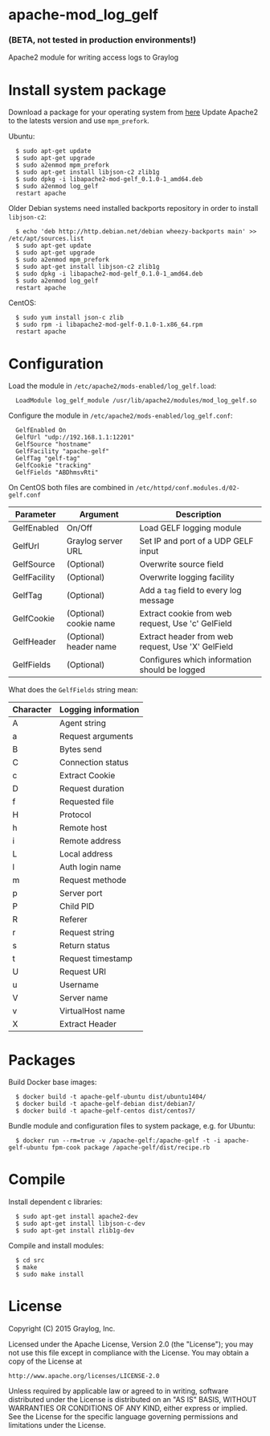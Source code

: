 # apache-mod_log_gelf
### (BETA, not tested in production environments!)
Apache2 module for writing access logs to Graylog

# Install system package
Download a package for your operating system from [here](https://github.com/Graylog2/apache-mod_log_gelf/releases)
Update Apache2 to the latests version and use `mpm_prefork`.

Ubuntu:

```
  $ sudo apt-get update
  $ sudo apt-get upgrade
  $ sudo a2enmod mpm_prefork
  $ sudo apt-get install libjson-c2 zlib1g
  $ sudo dpkg -i libapache2-mod-gelf_0.1.0-1_amd64.deb
  $ sudo a2enmod log_gelf
  restart apache
```

Older Debian systems need installed backports repository in order to install `libjson-c2`:

```
  $ echo 'deb http://http.debian.net/debian wheezy-backports main' >> /etc/apt/sources.list
  $ sudo apt-get update
  $ sudo apt-get upgrade
  $ sudo a2enmod mpm_prefork
  $ sudo apt-get install libjson-c2 zlib1g
  $ sudo dpkg -i libapache2-mod-gelf_0.1.0-1_amd64.deb
  $ sudo a2enmod log_gelf
  restart apache
```

CentOS:

```
  $ sudo yum install json-c zlib
  $ sudo rpm -i libapache2-mod-gelf-0.1.0-1.x86_64.rpm
  restart apache
```

# Configuration

Load the module in `/etc/apache2/mods-enabled/log_gelf.load`:

```
  LoadModule log_gelf_module /usr/lib/apache2/modules/mod_log_gelf.so
```

Configure the module in `/etc/apache2/mods-enabled/log_gelf.conf`:

```
  GelfEnabled On
  GelfUrl "udp://192.168.1.1:12201"
  GelfSource "hostname"
  GelfFacility "apache-gelf"
  GelfTag "gelf-tag"
  GelfCookie "tracking"
  GelfFields "ABDhmsvRti"
```
On CentOS both files are combined in `/etc/httpd/conf.modules.d/02-gelf.conf`

| Parameter    | Argument               | Description                                       |
|--------------|------------------------|---------------------------------------------------|
| GelfEnabled  | On/Off                 | Load GELF logging module                          |
| GelfUrl      | Graylog server URL     | Set IP and port of a UDP GELF input               |
| GelfSource   | (Optional)             | Overwrite source field                            |
| GelfFacility | (Optional)             | Overwrite logging facility                        |
| GelfTag      | (Optional)             | Add a `tag` field to every log message            |
| GelfCookie   | (Optional) cookie name | Extract cookie from web request, Use 'c' GelField |
| GelfHeader   | (Optional) header name | Extract header from web request, Use 'X' GelField |
| GelfFields   | (Optional)             | Configures which information should be logged     |

What does the `GelfFields` string mean:

| Character | Logging information |
|-----------|---------------------|
| A         | Agent string        |
| a         | Request arguments   |
| B         | Bytes send          |
| C         | Connection status    |
| c         | Extract Cookie      |
| D         | Request duration    |
| f         | Requested file      |
| H         | Protocol            |
| h         | Remote host         |
| i         | Remote address      |
| L         | Local address       |
| l         | Auth login name     |
| m         | Request methode     |
| p         | Server port        |
| P         | Child PID           |
| R         | Referer             |
| r         | Request string      |
| s         | Return status       |
| t         | Request timestamp   |
| U         | Request URI         |
| u         | Username            |
| V         | Server name         |
| v         | VirtualHost name    |
| X         | Extract Header      |

# Packages

Build Docker base images:

```
  $ docker build -t apache-gelf-ubuntu dist/ubuntu1404/
  $ docker build -t apache-gelf-debian dist/debian7/
  $ docker build -t apache-gelf-centos dist/centos7/
```

Bundle module and configuration files to system package, e.g. for Ubuntu:

```
  $ docker run --rm=true -v /apache-gelf:/apache-gelf -t -i apache-gelf-ubuntu fpm-cook package /apache-gelf/dist/recipe.rb
```

# Compile

Install dependent c libraries:

```
  $ sudo apt-get install apache2-dev
  $ sudo apt-get install libjson-c-dev
  $ sudo apt-get install zlib1g-dev
```

Compile and install modules:

```
  $ cd src
  $ make
  $ sudo make install
```

# License

Copyright (C) 2015 Graylog, Inc.

Licensed under the Apache License, Version 2.0 (the "License");
you may not use this file except in compliance with the License.
You may obtain a copy of the License at

    http://www.apache.org/licenses/LICENSE-2.0

Unless required by applicable law or agreed to in writing, software
distributed under the License is distributed on an "AS IS" BASIS,
WITHOUT WARRANTIES OR CONDITIONS OF ANY KIND, either express or implied.
See the License for the specific language governing permissions and
limitations under the License.
